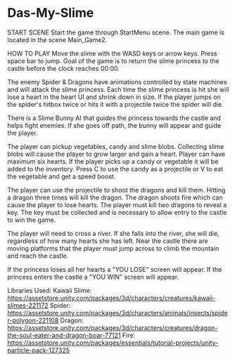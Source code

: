 # Das-My-Slime
START SCENE
Start the game through StartMenu scene. The main game is located in the scene Main_Game2.

HOW TO PLAY
Move the slime with the WASD keys or arrow keys. Press space bar to jump.
Goal of the game is to return the slime princess to the castle before the clock reaches 00:00.

The enemy Spider & Dragons have animations controlled by state machines and will attack the slime princess.
Each time the slime princess is hit she will lose a heart in the heart UI and shrink down in size. 
If the player jumps on the spider's hitbox twice or hits it with a projectile twice the spider will die.

There is a Slime Bunny AI that guides the princess towards the castle and helps fight enemies. If she goes off path, the bunny will appear and guide the player.

The player can pickup vegetables, candy and slime blobs.
Collecting slime blobs will cause the player to grow larger and gain a heart. Player can have maximum six hearts.
If the player picks up a candy or vegetable it will be added to the inventory. 
Press C to use the candy as a projectile or V to eat the vegetable and get a speed boost.

The player can use the projectile to shoot the dragons and kill them. Hitting a dragon three times will kill the dragon. The dragon shoots fire which can cause the player to lose hearts. The player must kill two dragons to reveal a key. The key must be collected and is necessary to allow entry to the castle to win the game.

The player will need to cross a river. If she falls into the river, she will die, regardless of how many hearts she has left. Near the castle there are moving platforms that the player must jump across to climb the mountain and reach the castle.

If the princess loses all her hearts a "YOU LOSE" screen will appear.
If the princess enters the castle a "YOU WIN" screen will appear.

Libraries Used:
Kawaii Slime: https://assetstore.unity.com/packages/3d/characters/creatures/kawaii-slimes-221172
Spider: https://assetstore.unity.com/packages/3d/characters/animals/insects/spider-polygon-221108
Dragon: https://assetstore.unity.com/packages/3d/characters/creatures/dragon-the-soul-eater-and-dragon-boar-77121
Fire: https://assetstore.unity.com/packages/essentials/tutorial-projects/unity-particle-pack-127325
